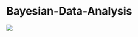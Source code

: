 # Bayesian-Data-Analysis

<img src="https://images-na.ssl-images-amazon.com/images/I/51X9jo470bL._SX325_BO1,204,203,200_.jpg">
